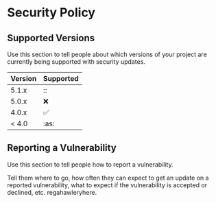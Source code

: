 # Security Policy

## Supported Versions

Use this section to tell people about which versions of your project are
currently being supported with security updates.

| Version | Supported          |
| ------- | ------------------ |
| 5.1.x   | :: |
| 5.0.x   | :x:                |
| 4.0.x   | :white_check_mark: |
| < 4.0   | :as:                |

## Reporting a Vulnerability

Use this section to tell people how to report a vulnerability.

Tell them where to go, how often they can expect to get an update on a
reported vulnerability, what to expect if the vulnerability is accepted or
declined, etc.
regahawleryhere.
